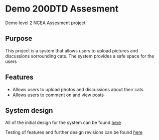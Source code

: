 # Demo 200DTD Assesment

Demo level 2 NCEA Assesment project

## Purpose

This project is a system that allows users to upload pictures and discussions sorrounding cats. The system provides a safe space for the users

## Features

- Allows users to upload photos and discussions about their cats
- Allows users to comment on and view posts

## System design

All of the initial design for the system can be found [here](Design.md)

Testing of features and further design revisions can be found [here](testing.md)
